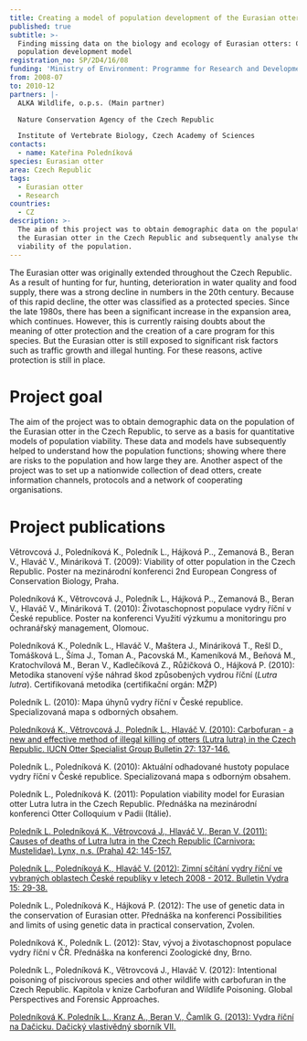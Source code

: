 ```yaml
---
title: Creating a model of population development of the Eurasian otter
published: true
subtitle: >-
  Finding missing data on the biology and ecology of Eurasian otters: Creating a
  population development model
registration_no: SP/2D4/16/08
funding: 'Ministry of Environment: Programme for Research and Development'
from: 2008-07
to: 2010-12
partners: |-
  ALKA Wildlife, o.p.s. (Main partner)

  Nature Conservation Agency of the Czech Republic

  Institute of Vertebrate Biology, Czech Academy of Sciences
contacts:
  - name: Kateřina Poledníková
species: Eurasian otter
area: Czech Republic
tags:
  - Eurasian otter
  - Research
countries:
  - CZ
description: >-
  The aim of this project was to obtain demographic data on the population of
  the Eurasian otter in the Czech Republic and subsequently analyse the
  viability of the population.
---
```

The Eurasian otter was originally extended throughout the Czech Republic. As a result of hunting for fur, hunting, deterioration in water quality and food supply, there was a strong decline in numbers in the 20th century. Because of this rapid decline, the otter was classified as a protected species. Since the late 1980s, there has been a significant increase in the expansion area, which continues. However, this is currently raising doubts about the meaning of otter protection and the creation of a care program for this species. But the Eurasian otter is still exposed to significant risk factors such as traffic growth and illegal hunting. For these reasons, active protection is still in place. 

# Project goal

The aim of the project was to obtain demographic data on the population of the Eurasian otter in the Czech Republic, to serve as a basis for quantitative models of population viability. These data and models have subsequently helped to understand how the population functions; showing where there are risks to the population and how large they are. Another aspect of the project was to set up a nationwide collection of dead otters, create information channels, protocols and a network of cooperating organisations.

# Project publications

Větrovcová J., Poledníková K., Poledník L., Hájková P.., Zemanová B., Beran V., Hlaváč V., Mináriková T. (2009): Viability of otter population in the Czech Republic. Poster na mezinárodní konferenci 2nd European Congress of Conservation Biology, Praha. 

Poledníková K., Větrovcová J., Poledník L., Hájková P.., Zemanová B., Beran V., Hlaváč V., Mináriková T. (2010): Životaschopnost populace vydry říční v České republice. Poster na konferenci Využití výzkumu a monitoringu pro ochranářský management, Olomouc. 

Poledníková K., Poledník L., Hlaváč V., Maštera J., Mináriková T., Rešl D., Tomášková L., Šíma J., Toman A., Pacovská M., Kameníková M., Beňová M., Kratochvílová M., Beran V., Kadlečíková Z., Růžičková O., Hájková P. (2010): Metodika stanovení výše náhrad škod způsobených vydrou říční (_Lutra lutra_). Certifikovaná metodika (certifikační orgán: MŽP)

Poledník L. (2010): Mapa úhynů vydry říční v České republice. Specializovaná mapa s odborných obsahem. 

[Poledníková K., Větrovcová J., Poledník L., Hlaváč V. (2010): Carbofuran - a new and effective method of illegal killing of otters (Lutra lutra) in the Czech Republic. IUCN Otter Specialist Group Bulletin 27: 137-146.](/media/Polednikova_et_al_2010.pdf)

Poledník L., Poledníková K. (2010): Aktuální odhadované hustoty populace vydry říční v České republice. Specializovaná mapa s odborným obsahem.

Poledník L., Poledníková K. (2011): Population viability model for Eurasian otter Lutra lutra in the Czech Republic. Přednáška na mezinárodní konferenci Otter Colloquium v Padii (Itálie). 

[Poledník L. Poledníková K., Větrovcová J., Hlaváč V., Beran V. (2011): Causes of deaths of Lutra lutra in the Czech Republic (Carnivora: Mustelidae). Lynx, n.s. (Praha) 42: 145-157.](/media/Lynx_2011_145-157_Poledník.pdf)

[Poledník L., Poledníková K., Hlaváč V. (2012): Zimní sčítání vydry říční ve vybraných oblastech České republiky v letech 2008 - 2012. Bulletin Vydra 15: 29-38.](/media/Polednik%20etal%2029_38.pdf)

Poledník L., Poledníková K., Hájková P. (2012): The use of genetic data in the conservation of Eurasian otter. Přednáška na konferenci Possibilities and limits of using genetic data in practical conservation, Zvolen.

Poledníková K., Poledník L. (2012): Stav, vývoj a životaschopnost populace vydry říční v ČR. Přednáška na konferenci Zoologické dny, Brno.

Poledník L., Poledníková K., Větrovcová J., Hlaváč V. (2012): Intentional poisoning of piscivorous species and other wildlife with carbofuran in the Czech Republic. Kapitola v knize Carbofuran and Wildlife Poisoning. Global Perspectives and Forensic Approaches.

[Poledníková K. Poledník L., Kranz A., Beran V., Čamlík G. (2013): Vydra říční na Dačicku. Dačický vlastivědný sborník VII.](/media/Dačicko_11_polednikova_vydra.pdf)
